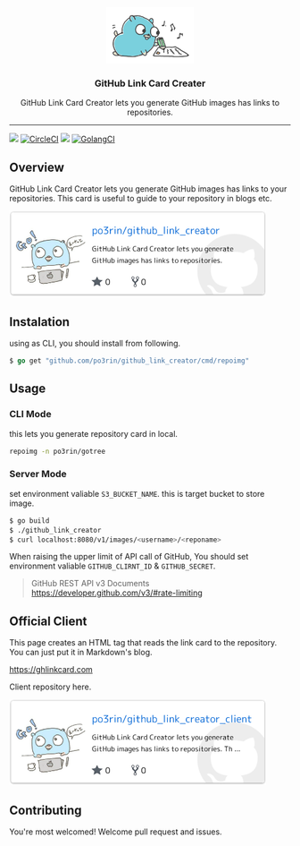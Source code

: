 <p align="center">
  <img alt="GoReleaser Logo" src="images/gopher.jpg" height="100"/>
  <h3 align="center">GitHub Link Card Creater</h3>
  <p align="center">GitHub Link Card Creator lets you generate GitHub images has links to repositories.</p>
</p>

---

<img src="https://img.shields.io/badge/go-v1.11-blue.svg"/> [![CircleCI](https://circleci.com/gh/po3rin/github_link_creator.svg?style=shield)](https://circleci.com/gh/po3rin/github_link_creator) <a href="https://codeclimate.com/github/po3rin/github_link_creator/maintainability"><img src="https://api.codeclimate.com/v1/badges/174111b317186d299133/maintainability" /></a> [![GolangCI](https://golangci.com/badges/github.com/po3rin/github_link_creator.svg)](https://golangci.com)

## Overview

GitHub Link Card Creator lets you generate GitHub images has links to your repositories. This card is useful to guide to your repository in blogs etc.

<a href="https://github.com/po3rin/github_link_creator"><img src="images/example_card.png" width="460px"/></a>

## Instalation

using as CLI, you should install from following.


```go
$ go get "github.com/po3rin/github_link_creator/cmd/repoimg"
```

## Usage

### CLI Mode

this lets you generate repository card in local.

```bash
repoimg -n po3rin/gotree
```

### Server Mode

set environment valiable ```S3_BUCKET_NAME```. this is target bucket to store image.

```bash
$ go build
$ ./github_link_creator
$ curl localhost:8080/v1/images/<username>/<reponame>
```

When raising the upper limit of API call of GitHub, You should set environment valiable ```GITHUB_CLIRNT_ID``` & ```GITHUB_SECRET```.

> GitHub REST API v3 Documents
> https://developer.github.com/v3/#rate-limiting

## Official Client

This page creates an HTML tag that reads the link card to the repository. You can just put it in Markdown's blog.

https://ghlinkcard.com

Client repository here.

<a href="https://github.com/po3rin/github_link_creator_client"><img src="images/client.png" width="460px"/></a>

## Contributing

You're most welcomed!
Welcome pull request and issues.

